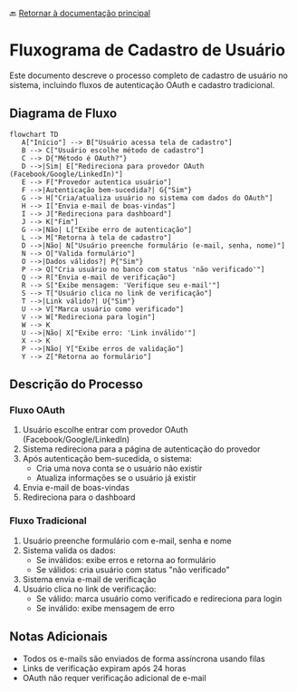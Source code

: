 🔙 [Retornar à documentação principal](../../README.md)

# Fluxograma de Cadastro de Usuário

Este documento descreve o processo completo de cadastro de usuário no sistema, incluindo fluxos de autenticação OAuth e cadastro tradicional.

## Diagrama de Fluxo

```mermaid
flowchart TD
   A["Início"] --> B["Usuário acessa tela de cadastro"]
   B --> C["Usuário escolhe método de cadastro"]
   C --> D{"Método é OAuth?"}
   D -->|Sim| E["Redireciona para provedor OAuth (Facebook/Google/LinkedIn)"]
   E --> F["Provedor autentica usuário"]
   F -->|Autenticação bem-sucedida?| G{"Sim"}
   G --> H["Cria/atualiza usuário no sistema com dados do OAuth"]
   H --> I["Envia e-mail de boas-vindas"]
   I --> J["Redireciona para dashboard"]
   J --> K["Fim"]
   G -->|Não| L["Exibe erro de autenticação"]
   L --> M["Retorna à tela de cadastro"]
   D -->|Não| N["Usuário preenche formulário (e-mail, senha, nome)"]
   N --> O["Valida formulário"]
   O -->|Dados válidos?| P{"Sim"}
   P --> Q["Cria usuário no banco com status 'não verificado'"]
   Q --> R["Envia e-mail de verificação"]
   R --> S["Exibe mensagem: 'Verifique seu e-mail'"]
   S --> T["Usuário clica no link de verificação"]
   T -->|Link válido?| U{"Sim"}
   U --> V["Marca usuário como verificado"]
   V --> W["Redireciona para login"]
   W --> K
   U -->|Não| X["Exibe erro: 'Link inválido'"]
   X --> K
   P -->|Não| Y["Exibe erros de validação"]
   Y --> Z["Retorna ao formulário"]
```

## Descrição do Processo

### Fluxo OAuth

1. Usuário escolhe entrar com provedor OAuth (Facebook/Google/LinkedIn)
2. Sistema redireciona para a página de autenticação do provedor
3. Após autenticação bem-sucedida, o sistema:
   - Cria uma nova conta se o usuário não existir
   - Atualiza informações se o usuário já existir
4. Envia e-mail de boas-vindas
5. Redireciona para o dashboard

### Fluxo Tradicional

1. Usuário preenche formulário com e-mail, senha e nome
2. Sistema valida os dados:
   - Se inválidos: exibe erros e retorna ao formulário
   - Se válidos: cria usuário com status "não verificado"
3. Sistema envia e-mail de verificação
4. Usuário clica no link de verificação:
   - Se válido: marca usuário como verificado e redireciona para login
   - Se inválido: exibe mensagem de erro

## Notas Adicionais

- Todos os e-mails são enviados de forma assíncrona usando filas
- Links de verificação expiram após 24 horas
- OAuth não requer verificação adicional de e-mail
